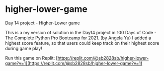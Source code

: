 # higher-lower-game
Day 14 project - Higher-Lower game

This is a my version of solution in the Day14 project in 100 Days of Code - The Complete Python Pro Bootcamp for 2021. (by Angela Yu)
I added a highest score feature, so that users could keep track on their highest score during game play!

Run this game on Replit: [https://replit.com/@sb2828sb/higher-lower-game?v=1](https://replit.com/@sb2828sb/higher-lower-game?v=1)
